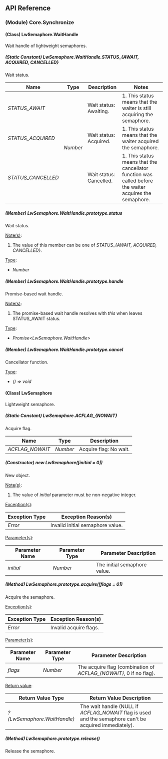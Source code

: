 ﻿## API Reference

### (Module) Core.Synchronize

#### (Class) LwSemaphore.WaitHandle

Wait handle of lightweight semaphores.

##### (Static Constant) LwSemaphore.WaitHandle.STATUS_{AWAIT, ACQUIRED, CANCELLED}

Wait status.

<table>
<thead>
<th>Name</th><th>Type</th><th>Description</th><th>Notes</th>
</thead>
<tbody>
<tr>
<td><i>STATUS_AWAIT</i></td>
<td rowspan="3"><i>Number</i></td>
<td>Wait status: Awaiting.</td>
<td>
1. This status means that the waiter is still acquiring the semaphore.
</td>
</tr>
<tr>
<td><i>STATUS_ACQUIRED</i></td>
<td>Wait status: Acquired.</td>
<td>
1. This status means that the waiter acquired the semaphore.
</td>
</tr>
<tr>
<td><i>STATUS_CANCELLED</i></td>
<td>Wait status: Cancelled.</td>
<td>
1. This status means that the cancellator function was called before the waiter acquires the semaphore.
</td>
</tr>
</tbody>
</table>

##### (Member) LwSemaphore.WaitHandle.prototype.status

Wait status.

<u>Note(s)</u>:
  1. The value of this member can be one of *STATUS_{AWAIT, ACQUIRED, CANCELLED}*.

<u>Type</u>:
  - *Number*

##### (Member) LwSemaphore.WaitHandle.prototype.handle

Promise-based wait handle.

<u>Note(s)</u>:
  1. The promise-based wait handle resolves with *this* when leaves STATUS_AWAIT status.

<u>Type</u>:
  - *Promise&lt;LwSemaphore.WaitHandle&gt;*

##### (Member) LwSemaphore.WaitHandle.prototype.cancel

Cancellator function.

<u>Type</u>:
  - *() => void*

#### (Class) LwSemaphore

Lightweight semaphore.

##### (Static Constant) LwSemaphore.ACFLAG_{NOWAIT}

Acquire flag.

<table>
<thead>
<th>Name</th><th>Type</th><th>Description</th>
</thead>
<tbody>
<tr>
<td><i>ACFLAG_NOWAIT</i></td>
<td><i>Number</i></td>
<td>Acquire flag: No wait.</td>
</tr>
</tbody>
</table>

##### (Constructor) new LwSemaphore([initial = 0])

New object.

<u>Note(s)</u>:
  1. The value of *initial* parameter must be non-negative integer.

<u>Exception(s)</u>:
<table>
<thead>
<th>Exception Type</th><th>Exception Reason(s)</th>
</thead>
<tbody>
<tr><td><i>Error</i></td><td>Invalid initial semaphore value.</td></tr>
</tbody>
</table>

<u>Parameter(s)</u>:
<table>
<thead>
<th>Parameter Name</th><th>Parameter Type</th><th>Parameter Description</th>
</thead>
<tbody>
<tr><td><i>initial</i></td><td><i>Number</i></td><td>The initial semaphore value.</td></tr>
</tbody>
</table>

##### (Method) LwSemaphore.prototype.acquire([flags = 0])

Acquire the semaphore.

<u>Exception(s)</u>:
<table>
<thead>
<th>Exception Type</th><th>Exception Reason(s)</th>
</thead>
<tbody>
<tr><td><i>Error</i></td><td>Invalid acquire flags.</td></tr>
</tbody>
</table>

<u>Parameter(s)</u>:
<table>
<thead>
<th>Parameter Name</th><th>Parameter Type</th><th>Parameter Description</th>
</thead>
<tbody>
<tr><td><i>flags</i></td><td><i>Number</i></td><td>The acquire flag (combination of <i>ACFLAG_{NOWAIT}</i>, 0 if no flag).</td></tr>
</tbody>
</table>

<u>Return value</u>:
<table>
<thead>
<th>Return Value Type</th><th>Return Value Description</th>
</thead>
<tbody>
<tr><td><i>?(LwSemaphore.WaitHandle)</i></td><td>The wait handle (NULL if <i>ACFLAG_NOWAIT</i> flag is used and the semaphore can't be acquired immediately).</td></tr>
</tbody>
</table>

##### (Method) LwSemaphore.prototype.release()

Release the semaphore.

